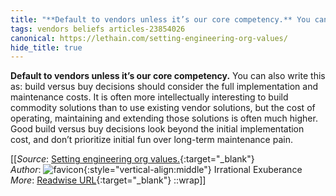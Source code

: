 ```yaml
---
title: "**Default to vendors unless it’s our core competency.** You can ..."
tags: vendors beliefs articles-23854026
canonical: https://lethain.com/setting-engineering-org-values/
hide_title: true
---
```


**Default to vendors unless it’s our core competency.** You can also write this as: build versus buy decisions should consider the full implementation and maintenance costs. It is often more intellectually interesting to build commodity solutions than to use existing vendor solutions, but the cost of operating, maintaining and extending those solutions is often much higher. Good build versus buy decisions look beyond the initial implementation cost, and don’t prioritize initial fun over long-term maintenance pain.


[[_Source_: [Setting engineering org values.](https://lethain.com/setting-engineering-org-values/){:target="_blank"}<br>
_Author_: ![favicon](https://s2.googleusercontent.com/s2/favicons?domain=lethain.com){:style="vertical-align:middle"} Irrational Exuberance<br>
_More_: [Readwise URL](https://readwise.io/open/466426215){:target="_blank"}
::wrap]]